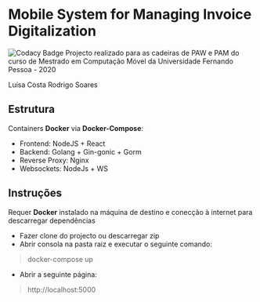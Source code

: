 # Mobile System for Managing Invoice Digitalization
![Codacy Badge](https://app.codacy.com/project/badge/Grade/7a53689b527a47f3845dbedea5541d62)
Projecto realizado para as cadeiras de PAW e PAM do curso de Mestrado em Computação Móvel da Universidade Fernando Pessoa - 2020 

Luísa Costa
Rodrigo Soares

## Estrutura
Containers **Docker** via **Docker-Compose**:
-  Frontend: NodeJS +  React
-  Backend: Golang + Gin-gonic + Gorm
-  Reverse Proxy: Nginx
-  Websockets: NodeJs + WS

## Instruções

Requer **Docker** instalado na máquina de destino e conecção à internet para descarregar dependências

-  Fazer clone do projecto ou descarregar zip
-  Abrir consola na pasta raiz e executar o seguinte comando:
  > docker-compose up
-  Abrir a seguinte página:
  > http://localhost:5000